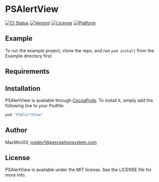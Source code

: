 # PSAlertView

[![CI Status](http://img.shields.io/travis/MacMini03/PSAlertView.svg?style=flat)](https://travis-ci.org/MacMini03/PSAlertView)
[![Version](https://img.shields.io/cocoapods/v/PSAlertView.svg?style=flat)](http://cocoapods.org/pods/PSAlertView)
[![License](https://img.shields.io/cocoapods/l/PSAlertView.svg?style=flat)](http://cocoapods.org/pods/PSAlertView)
[![Platform](https://img.shields.io/cocoapods/p/PSAlertView.svg?style=flat)](http://cocoapods.org/pods/PSAlertView)

## Example

To run the example project, clone the repo, and run `pod install` from the Example directory first.

## Requirements

## Installation

PSAlertView is available through [CocoaPods](http://cocoapods.org). To install
it, simply add the following line to your Podfile:

```ruby
pod "PSAlertView"
```

## Author

MacMini03, iosdev1@perceptionsystem.com

## License

PSAlertView is available under the MIT license. See the LICENSE file for more info.
